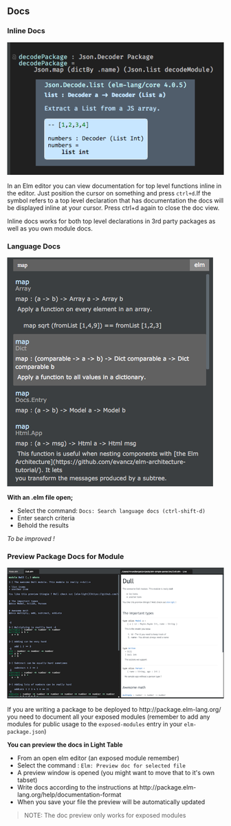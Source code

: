 ## Docs

### Inline Docs

![](/assets/inline_doc.png)

In an Elm editor you can view documentation for top level functions inline in the editor. Just position the cursor on something and press `ctrl+d`.If the symbol refers to a top level declaration that has documentation the docs will be displayed inline at your cursor. Press ctrl+d again to close the doc view.

Inline docs works for both top level declarations in 3rd party packages as well as you own module docs.

### Language Docs

![](/assets/language_docs.png)

**With an .elm file open;**

* Select the command: `Docs: Search language docs (ctrl-shift-d)`
* Enter search criteria
* Behold the results

_To be improved !_



### Preview Package Docs for Module

![](/assets/packagedocs.png)

If you are writing a package to be deployed to http:\/\/package.elm-lang.org\/ you need to document all your exposed modules \(remember to add any modules for public usage to the `exposed-modules` entry in your `elm-package.json`\)

**You can preview the docs in Light Table**

* From an open elm editor \(an exposed module remember\)
* Select the command : `Elm: Preview doc for selected file`
* A preview window is opened \(you might want to move that to it's own tabset\)
* Write docs according to the instructions at http:\/\/package.elm-lang.org\/help\/documentation-format
* When you save your file the preview will be automatically updated

> NOTE: The doc preview only works for exposed modules

